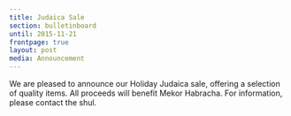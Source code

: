 ```yaml
---
title: Judaica Sale
section: bulletinboard
until: 2015-11-21
frontpage: true
layout: post
media: Announcement
---
```


We are pleased to announce our Holiday Judaica sale, offering a selection of quality items. All proceeds will benefit Mekor Habracha. For information, please contact the shul.